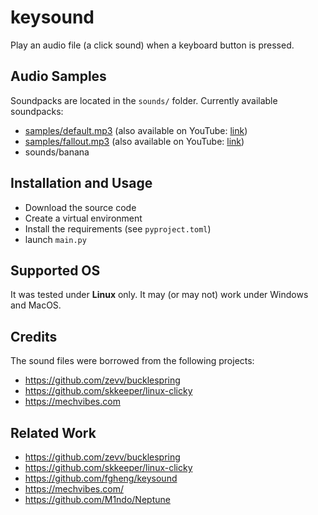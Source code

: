 # keysound

Play an audio file (a click sound) when a keyboard button is pressed.

## Audio Samples

Soundpacks are located in the `sounds/` folder.
Currently available soundpacks:  
- [samples/default.mp3](samples/default.mp3) (also available on YouTube: [link](https://www.youtube.com/watch?v=fSX_pSVUEUg))
- [samples/fallout.mp3](samples/fallout.mp3) (also available on YouTube: [link](https://www.youtube.com/watch?v=8x_DNb5s65U))
- sounds/banana

## Installation and Usage

- Download the source code
- Create a virtual environment
- Install the requirements (see `pyproject.toml`)
- launch `main.py`

## Supported OS

It was tested under **Linux** only. It may (or may not)
work under Windows and MacOS.

## Credits

The sound files were borrowed from the following
projects:

- https://github.com/zevv/bucklespring
- https://github.com/skkeeper/linux-clicky
- https://mechvibes.com

## Related Work

- https://github.com/zevv/bucklespring
- https://github.com/skkeeper/linux-clicky
- https://github.com/fgheng/keysound
- https://mechvibes.com/
- https://github.com/M1ndo/Neptune
